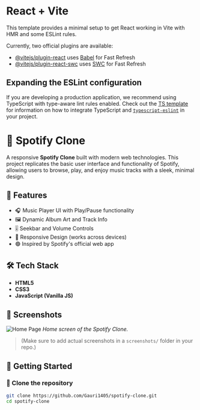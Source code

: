 # React + Vite

This template provides a minimal setup to get React working in Vite with HMR and some ESLint rules.

Currently, two official plugins are available:

- [@vitejs/plugin-react](https://github.com/vitejs/vite-plugin-react/blob/main/packages/plugin-react) uses [Babel](https://babeljs.io/) for Fast Refresh
- [@vitejs/plugin-react-swc](https://github.com/vitejs/vite-plugin-react/blob/main/packages/plugin-react-swc) uses [SWC](https://swc.rs/) for Fast Refresh

## Expanding the ESLint configuration

If you are developing a production application, we recommend using TypeScript with type-aware lint rules enabled. Check out the [TS template](https://github.com/vitejs/vite/tree/main/packages/create-vite/template-react-ts) for information on how to integrate TypeScript and [`typescript-eslint`](https://typescript-eslint.io) in your project.


# 🎵 Spotify Clone

A responsive **Spotify Clone** built with modern web technologies. This project replicates the basic user interface and functionality of Spotify, allowing users to browse, play, and enjoy music tracks with a sleek, minimal design.

## 🚀 Features

- 🎧 Music Player UI with Play/Pause functionality
- 🖼️ Dynamic Album Art and Track Info
- 🎚️ Seekbar and Volume Controls
- 📱 Responsive Design (works across devices)
- 🟢 Inspired by Spotify's official web app

## 🛠️ Tech Stack

- **HTML5**  
- **CSS3**  
- **JavaScript (Vanilla JS)**

## 📸 Screenshots

![Home Page](https://raw.githubusercontent.com/Gauri1405/spotify-clone/main/screenshots/home.png)
*Home screen of the Spotify Clone.*

> (Make sure to add actual screenshots in a `screenshots/` folder in your repo.)

## 🏁 Getting Started

### 📂 Clone the repository

```bash
git clone https://github.com/Gauri1405/spotify-clone.git
cd spotify-clone

